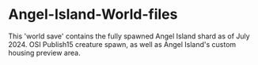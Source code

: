 # Angel-Island-World-files
This 'world save' contains the fully spawned Angel Island shard as of July 2024. OSI Publish15 creature spawn, as well as Angel Island's custom housing preview area.
